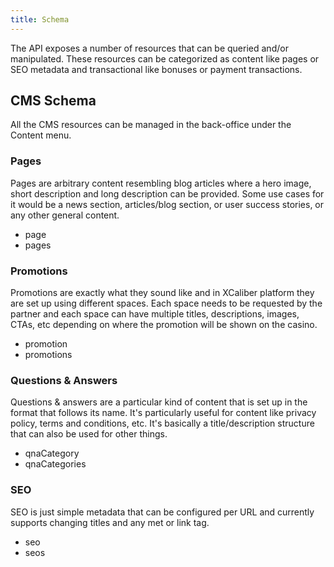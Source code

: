 ```yaml
---
title: Schema
---
```


The API exposes a number of resources that can be queried and/or manipulated. These resources can be categorized as content like pages or SEO metadata and transactional like bonuses or payment transactions.

## CMS Schema
All the CMS resources can be managed in the back-office under the Content menu.

### Pages
Pages are arbitrary content resembling blog articles where a hero image, short description and long description can be provided. Some use cases for it would be a news section, articles/blog section, or user success stories, or any other general content.

* page
* pages

### Promotions
Promotions are exactly what they sound like and in XCaliber platform they are set up using different spaces. Each space needs to be requested by the partner and each space can have multiple titles, descriptions, images, CTAs, etc depending on where the promotion will be shown on the casino.

* promotion
* promotions

### Questions & Answers
Questions & answers are a particular kind of content that is set up in the format that follows its name. It's particularly useful for content like privacy policy, terms and conditions, etc. It's basically a title/description structure that can also be used for other things.

* qnaCategory
* qnaCategories

### SEO
SEO is just simple metadata that can be configured per URL and currently supports changing titles and any met or link tag.

* seo
* seos
